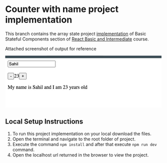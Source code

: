 # Counter with name project implementation
This branch contains the array state project [implementation](https://github.com/WebDevSimplified/React-Simplified-Beginner-Projects/tree/main/21-22-name-counter/before) of Basic Stateful Components section of [React Basic and Intermediate](https://courses.webdevsimplified.com/view/courses/react-simplified-beginner/1764769-basic-stateful-components) course.

Attached screenshot of output for reference

![Screenshot of project](https://github.com/Skills-Learnings/React-Basic-and-Intermediate/blob/02-stateful-components-counter-with-name-project/src/assets/counter-with-name-project-snapshot.jpg?raw=true)

## Local Setup Instructions
1. To run this project implementation on your local download the files.
2. Open the terminal and navigate to the root folder of project.
3. Execute the command `npm install` and after that execute `npm run dev` command.
4. Open the localhost url returned in the browser to view the project.
